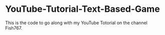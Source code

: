 # YouTube-Tutorial-Text-Based-Game

This is the code to go along with my YouTube Totorial on the channel Fish767.
